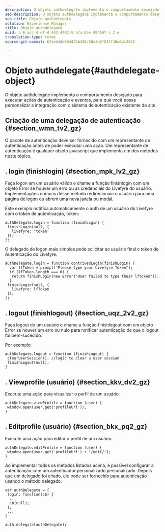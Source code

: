 ```yaml
---
description: O objeto authdelegate implementa o comportamento desejado para executar ações de autenticação e eventos, para que você possa personalizar a integração com o sistema de autenticação existente do site.
seo-description: O objeto authdelegate implementa o comportamento desejado para executar ações de autenticação e eventos, para que você possa personalizar a integração com o sistema de autenticação existente do site.
seo-title: Objeto authdelegate
solution: Experience Manager
title: Objeto authdelegate
uuid: a 6 acc 4 ef-d 442-4782-9 bfa-bbe 494547 c 2 e
translation-type: tm+mt
source-git-commit: 67aeb3de964473b326c88c3a3f81ff48a6a12652

---
```



# Objeto authdelegate{#authdelegate-object}

O objeto authdelegate implementa o comportamento desejado para executar ações de autenticação e eventos, para que você possa personalizar a integração com o sistema de autenticação existente do site.

## Criação de uma delegação de autenticação {#section_wmn_tv2_gz}

O pacote de autenticação deve ser fornecido com um representante de autenticação antes de poder executar uma ação. Um representante de autenticação é qualquer objeto javascript que implementa um dos métodos neste tópico.

## . login (finishlogin) {#section_mpk_lv2_gz}

Faça logon em um usuário válido e chame a função finishlogin com um objeto Error se houver um erro ou as credenciais do Livefyre do usuário. Implementações comuns desse método redirecionam o usuário para uma página de logon ou abrem uma nova janela ou modal.

Este exemplo notifica automaticamente o auth de um usuário do Livefyre com o token de autenticação, token:

```
authDelegate.login = function (finishLogin) { 
 finishLogin(null, { 
   livefyre: 'token' 
 }); 
};
```

O delegado de logon mais simples pode solicitar ao usuário final o token de Autenticação do Livefyre.

```
authDelegate.login = function contrivedLogin(finishLogin) { 
  var lfToken = prompt("Please type your Livefyre Token");  
  if (lfToken.length === 0) { 
   return finishLogin(new Error("User failed to type their lftoken")); 
  }  
 finishLogin(null, { 
   livefyre: lfToken 
 }); 
};
```

## . logout (finishlogout) {#section_uqz_2v2_gz}

Faça logout de um usuário e chame a função finishlogout com um objeto Error se houver um erro ou nulo para notificar autenticação de que o logout foi bem-sucedido.

Por exemplo:

```
authDelegate.logout = function (finishLogout) { 
 clearUserSession(); //logic to clear a user session  
 finishLogout(null); 
}
```

## . Viewprofile (usuário) {#section_kkv_dv2_gz}

Execute uma ação para visualizar o perfil de um usuário.

```
authDelegate.viewProfile = function (user) { 
 window.open(user.get('profileUrl')); 
}
```

## . Editprofile (usuário) {#section_bkx_pq2_gz}

Execute uma ação para editar o perfil de um usuário.

```
authDelegate.editProfile = function (user) { 
 window.open(user.get('profileUrl') + '/edit/'); 
}
```

Ao implementar todos os métodos listados acima, é possível configurar a autenticação com um autenticador personalizado personalizado. Depois que um delegado foi criado, ele pode ser fornecido para autenticação usando o método delegado.

```
var authDelegate = { 
 login: function(cb) { 
  ... 
  cb(null); 
 }, 
 ... 
} 
  
auth.delegate(authDelegate);
```

